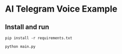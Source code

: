 # AI Telegram Voice Example

## Install and run

```shell
pip install -r requirements.txt
```

```shell
python main.py
```
